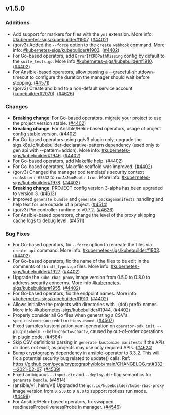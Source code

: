 ## v1.5.0

### Additions

- Add support for markers for files with the `yml` extension. More info: [#kubernetes-sigs/kubebuilder#1907](https://github.com/kubernetes-sigs/kubebuilder/pull/1907). ([#4402](https://github.com/operator-framework/operator-sdk/pull/4402))
- (go/v3) Added the `--force` option to the `create webhook` command. More info: [#kubernetes-sigs/kubebuilder#1903](https://github.com/kubernetes-sigs/kubebuilder/pull/1903). ([#4402](https://github.com/operator-framework/operator-sdk/pull/4402))
- For Go-based operators, add `ErrorIfCRDPathMissing` config by default to the `suite_tests.go`. More info [#kubernetes-sigs/kubebuilder#1910](https://github.com/kubernetes-sigs/kubebuilder/pull/1910). ([#4402](https://github.com/operator-framework/operator-sdk/pull/4402))
- For Ansible-based operators, allow passing a --graceful-shutdown-timeout to configure the duration the manager should wait before stopping. ([#4571](https://github.com/operator-framework/operator-sdk/pull/4571))
- (go/v3) Create and bind to a non-default service account ([kubebuilder#2070](https://github.com/kubernetes-sigs/kubebuilder/pull/2070)). ([#4626](https://github.com/operator-framework/operator-sdk/pull/4626))

### Changes

- **Breaking change**: For Go-based operators, migrate your project to use the project version stable. ([#4402](https://github.com/operator-framework/operator-sdk/pull/4402))
- **Breaking change**: For Ansible/Helm-based operators, usage of project config stable version. ([#4402](https://github.com/operator-framework/operator-sdk/pull/4402))
- For Go-based operators using go/v3 plugin only, upgrade the sigs.k8s.io/kubebuilder-declarative-pattern dependency (used only to gen api with --pattern=addon). More info: [#kubernetes-sigs/kubebuilder#1946](https://github.com/kubernetes-sigs/kubebuilder/pull/1946). ([#4402](https://github.com/operator-framework/operator-sdk/pull/4402))
- For Go-based operators, add Makefile help. ([#4402](https://github.com/operator-framework/operator-sdk/pull/4402))
- For Go-based operators, Makefile scaffold was improved. ([#4402](https://github.com/operator-framework/operator-sdk/pull/4402))
- (go/v3) Changed the manager pod template's security context `runAsUser: 65532` to `runAsNonRoot: true`. More info: [#kubernetes-sigs/kubebuilder#1978](https://github.com/kubernetes-sigs/kubebuilder/pull/1978). ([#4402](https://github.com/operator-framework/operator-sdk/pull/4402))
- **Breaking change**: PROJECT config version 3-alpha has been upgraded to version 3. ([#4613](https://github.com/operator-framework/operator-sdk/pull/4613))
- Improved `generate bundle` and `generate packagemanifests` handling and help text for use outside of a project. ([#4514](https://github.com/operator-framework/operator-sdk/pull/4514))
- (go/v3) Pin controller-runtime to v0.7.2. ([#4626](https://github.com/operator-framework/operator-sdk/pull/4626))
- For Ansible-based operators, change the level of the proxy skipping cache logs to debug level. ([#4511](https://github.com/operator-framework/operator-sdk/pull/4511))

### Bug Fixes

- For Go-based operators, fix `--force` option to recreate the files via `create api` command. More info: [#kubernetes-sigs/kubebuilder#1903](https://github.com/kubernetes-sigs/kubebuilder/pull/1903). ([#4402](https://github.com/operator-framework/operator-sdk/pull/4402))
- For Go-based operators, fix the name of the files to be edit in the comments of `[kind]_types.go` files. More info: [#kubernetes-sigs/kubebuilder#1927](https://github.com/kubernetes-sigs/kubebuilder/pull/1927). ([#4402](https://github.com/operator-framework/operator-sdk/pull/4402))
- Upgrade the `kube-rbac-proxy` image version from 0.5.0 to 0.8.0 to address security concerns. More info [#kubernetes-sigs/kubebuilder#1955](https://github.com/kubernetes-sigs/kubebuilder/pull/1955). ([#4402](https://github.com/operator-framework/operator-sdk/pull/4402))
- For Go-based operators, fix the endpoint names. More info [#kubernetes-sigs/kubebuilder#1910](https://github.com/kubernetes-sigs/kubebuilder/pull/1910). ([#4402](https://github.com/operator-framework/operator-sdk/pull/4402))
- Allows initialize the projects with directories with `.`(dot) prefix names. More info [#kubernetes-sigs/kubebuilder#1944](https://github.com/kubernetes-sigs/kubebuilder/pull/1944). ([#4402](https://github.com/operator-framework/operator-sdk/pull/4402))
- Properly consider all Go files when generating a CSV's `spec.customresourcedefinitions.owned`. ([#4507](https://github.com/operator-framework/operator-sdk/pull/4507))
- Fixed samples kustomization.yaml generation on `operator-sdk init --plugins=helm --helm-chart=<chart>`, caused by out-of-order operations in plugin code. ([#4584](https://github.com/operator-framework/operator-sdk/pull/4584))
- Skip CSV definitions parsing in `generate kustomize manifests` if the APIs dir does not exist, as projects may use only required APIs. ([#4624](https://github.com/operator-framework/operator-sdk/pull/4624))
- Bump cryptography dependency in ansible-operator to 3.3.2. This will fix a potential security bug related to update() calls. Ref: https://github.com/pyca/cryptography/blob/main/CHANGELOG.rst#332---2021-02-07. ([#4539](https://github.com/operator-framework/operator-sdk/pull/4539))
- Fixed ambiguous `--input-dir` and `--deploy-dir` flag semantics for `generate bundle`. ([#4514](https://github.com/operator-framework/operator-sdk/pull/4514))
- (ansible/v1, helm/v1) Upgraded the `gcr.io/kubebuilder/kube-rbac-proxy` image version from `0.5.0` to `0.8.0` to support rootless run mode. ([#4498](https://github.com/operator-framework/operator-sdk/pull/4498))
- For Ansible/Helm-based operators, fix swapped readinessProbe/livenessProbe in manager. ([#4546](https://github.com/operator-framework/operator-sdk/pull/4546))
